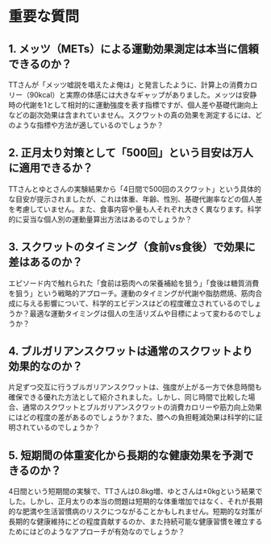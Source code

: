 # 重要な質問

## 1. メッツ（METs）による運動効果測定は本当に信頼できるのか？

TTさんが「メッツ嘘説を唱えたよ俺は」と発言したように、計算上の消費カロリー（90kcal）と実際の体感には大きなギャップがありました。メッツは安静時の代謝を1として相対的に運動強度を表す指標ですが、個人差や基礎代謝向上などの副次効果は含まれていません。スクワットの真の効果を測定するには、どのような指標や方法が適しているのでしょうか？

## 2. 正月太り対策として「500回」という目安は万人に適用できるか？

TTさんとゆとさんの実験結果から「4日間で500回のスクワット」という具体的な目安が提示されましたが、これは体重、年齢、性別、基礎代謝率などの個人差を考慮していません。また、食事内容や量も人それぞれ大きく異なります。科学的に妥当な個人別の運動量算出方法はあるのでしょうか？

## 3. スクワットのタイミング（食前vs食後）で効果に差はあるのか？

エピソード内で触れられた「食前は筋肉への栄養補給を狙う」「食後は糖質消費を狙う」という戦略的アプローチ。運動のタイミングが代謝や脂肪燃焼、筋肉合成に与える影響について、科学的エビデンスはどの程度確立されているのでしょうか？最適な運動タイミングは個人の生活リズムや目標によって変わるのでしょうか？

## 4. ブルガリアンスクワットは通常のスクワットより効果的なのか？

片足ずつ交互に行うブルガリアンスクワットは、強度が上がる一方で休息時間も確保できる優れた方法として紹介されました。しかし、同じ時間で比較した場合、通常のスクワットとブルガリアンスクワットの消費カロリーや筋力向上効果にはどの程度の差があるのでしょうか？また、膝への負担軽減効果は科学的に証明されているのでしょうか？

## 5. 短期間の体重変化から長期的な健康効果を予測できるのか？

4日間という短期間の実験で、TTさんは0.8kg増、ゆとさんは±0kgという結果でした。しかし、正月太りの本当の問題は短期的な体重増加ではなく、それが長期的な肥満や生活習慣病のリスクにつながることかもしれません。短期的な対策が長期的な健康維持にどの程度貢献するのか、また持続可能な健康習慣を確立するためにはどのようなアプローチが有効なのでしょうか？